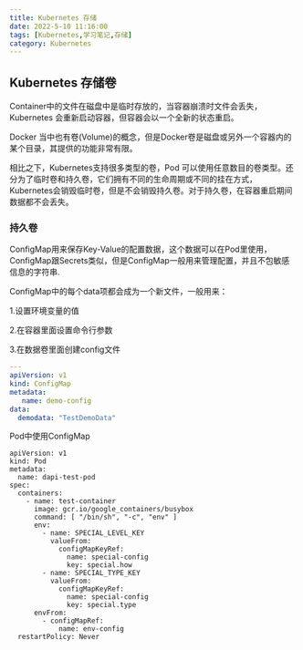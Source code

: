```yaml
---
title: Kubernetes 存储
date: 2022-5-10 11:16:00
tags: [Kubernetes,学习笔记,存储]
category: Kubernetes
---
```




## Kubernetes 存储卷

Container中的文件在磁盘中是临时存放的，当容器崩溃时文件会丢失，Kubernetes 会重新启动容器，但容器会以一个全新的状态重启。

Docker 当中也有卷(Volume)的概念，但是Docker卷是磁盘或另外一个容器内的某个目录，其提供的功能非常有限。

相比之下，Kubernetes支持很多类型的卷，Pod 可以使用任意数目的卷类型。还分为了临时卷和持久卷，它们拥有不同的生命周期或不同的挂在方式，Kubernetes会销毁临时卷，但是不会销毁持久卷。对于持久卷，在容器重启期间数据都不会丢失。



### 持久卷

ConfigMap用来保存Key-Value的配置数据，这个数据可以在Pod里使用，ConfigMap跟Secrets类似，但是ConfigMap一般用来管理配置，并且不包敏感信息的字符串.

ConfigMap中的每个data项都会成为一个新文件，一般用来：

1.设置环境变量的值

2.在容器里面设置命令行参数

3.在数据卷里面创建config文件

```yaml
---
apiVersion: v1
kind: ConfigMap
metadata:
   name: demo-config
data:
  demodata: "TestDemoData"
```

Pod中使用ConfigMap

```
apiVersion: v1
kind: Pod
metadata:
  name: dapi-test-pod
spec:
  containers:
    - name: test-container
      image: gcr.io/google_containers/busybox
      command: [ "/bin/sh", "-c", "env" ]
      env:
        - name: SPECIAL_LEVEL_KEY
          valueFrom:
            configMapKeyRef:
              name: special-config
              key: special.how
        - name: SPECIAL_TYPE_KEY
          valueFrom:
            configMapKeyRef:
              name: special-config
              key: special.type
      envFrom:
        - configMapRef:
            name: env-config
  restartPolicy: Never
```

